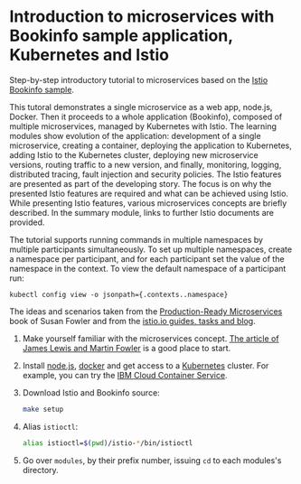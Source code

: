 # Introduction to microservices with Bookinfo sample application, Kubernetes and Istio
Step-by-step introductory tutorial to microservices based on the [Istio Bookinfo sample](https://istio.io/docs/guides/bookinfo.html).


This tutoral demonstrates a single microservice as a web app, node.js, Docker. Then it proceeds to a whole application (Bookinfo), composed of multiple microservices, managed by Kubernetes with Istio. The learning modules show evolution of the application: development of a single microservice, creating a container, deploying the application to Kubernetes, adding Istio to the Kubernetes cluster, deploying new microservice versions, routing traffic to a new version, and finally, monitoring, logging, distributed tracing, fault injection and security policies. The Istio features are presented as part of the developing story. The focus is on why the presented Istio features are required and what can be achieved using Istio. While presenting Istio features, various microservices concepts are briefly described. In the summary module, links to further Istio documents are provided.

The tutorial supports running commands in multiple namespaces by multiple participants simultaneously. To set up multiple namespaces, create a namespace per participant, and for each participant set the value of the namespace in the context. To view the default namespace of a participant run:

```
kubectl config view -o jsonpath={.contexts..namespace}
```

The ideas and scenarios taken from the [Production-Ready Microservices](http://shop.oreilly.com/product/0636920053675.do) book of Susan Fowler and from the [istio.io guides, tasks and blog](https://istio.io).

1. Make yourself familiar with the microservices concept. [The article of James Lewis and Martin Fowler](https://martinfowler.com/articles/microservices.html) is a good place to start.

1. Install [node.js](https://nodejs.org/en/download/), [docker](https://docs.docker.com/install/) and get access to a [Kubernetes](https://kubernetes.io) cluster. For example, you can try the [IBM Cloud Container Service](https://console.bluemix.net/docs/containers/container_index.html#container_index).

1. Download Istio and Bookinfo source:
   ```bash
   make setup
   ```
1. Alias `istioctl`:
   ```bash
   alias istioctl=$(pwd)/istio-*/bin/istioctl
   ```
2. Go over `modules`, by their prefix number, issuing `cd` to each modules's directory.

